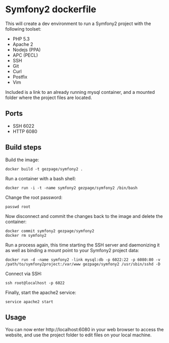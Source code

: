 # Symfony2 dockerfile

This will create a dev environment to run a Symfony2 project with the
following toolset:

* PHP 5.3
* Apache 2
* Nodejs (PPA)
* APC (PECL)
* SSH
* Git
* Curl
* Postfix
* Vim

Included is a link to an already running mysql container, and a mounted
folder where the project files are located.

## Ports

* SSH  6022
* HTTP 6080

## Build steps

Build the image:

    docker build -t gezpage/symfony2 .

Run a container with a bash shell:

    docker run -i -t -name symfony2 gezpage/symfony2 /bin/bash

Change the root password:

    passwd root

Now disconnect and commit the changes back to the image and delete the
container:

    docker commit symfony2 gezpage/symfony2
    docker rm symfony2

Run a process again, this time starting the SSH server and daemonizing it as well as binding a mount point to your Symfony2 project data:

    docker run -d -name symfony2 -link mysql:db -p 6022:22 -p 6080:80 -v /path/to/symfony2project:/var/www gezpage/symfony2 /usr/sbin/sshd -D

Connect via SSH:

    ssh root@localhost -p 6022

Finally, start the apache2 service:

    service apache2 start

## Usage

You can now enter http://localhost:6080 in your web browser to access
the website, and use the project folder to edit files on your local
machine.
